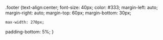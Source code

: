 .footer {text-align:center;
  font-size: 40px;
    color: #333;
	margin-left: auto;
	margin-right: auto;
	margin-top: 60px;
	margin-bottom: 30px;
	
	max-width: 270px;
padding-bottom: 5%;	
}